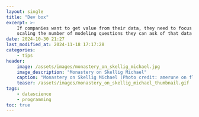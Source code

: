 ```yaml
---
layout: single
title: "Dev box"
excerpt: >-
    If companies want to get value from their data, they need to focus on accelerating human understanding of data,
    scaling the number of modeling questions they can ask of that data in a short amount of time, and assessing their implications.
date: 2024-10-30 21:27
last_modified_at: 2024-11-18 17:17:28
categories:
    - tips
header:
    image: /assets/images/monastery_on_skellig_michael.jpg
    image_description: "Monastery on Skellig Michael"
    caption: "Monastery on Skellig Michael (Photo credit: amerune on flickr)"
    teaser: /assets/images/monastery_on_skellig_michael_thumbnail.gif
tags:
    - datascience
    - programming
toc: true
---
```


<!-- TODO:

* Title: Get suggestions
* Excerpt: Summarize
* Tags: Get suggestions
* Header image: have it suggest real image, or prompt to use for midjourney

* Have it write outline of why people use dev boxes
* Have it write outline of why people use dev boxes for data science.
* outline, then have it organize and suggest
* save prompts in obsidian clippings
* link to disaster post.

Outline topics:

* Can have a regular dev box with standard power, and then spin up supersized machine as needed. Should have timeouts that shut down such machines when not in use for say an hour or more.
    * Can also spin up machines, one per project to parallelize the work.
* Sometimes the machine will restart and you will lose things outside of the /home/sagemaker directory.
  This forces me to practice having cattle not pets - I have a script to restore my environment.
  This could happen to your laptop. And how well could you recover?
    * How we could make this experience better - startup scripts, custom docker images
* Can leave my code running, sleep my laptop, and then wake up and check on progress.
* Heavy CPU usage does not limit my use of my laptop, as it's running on separate machine.
* You lose anything not stored in ~/SageMaker/. This includes dotfiles and ssh keys.
    * Keep a copy of the ssh keys (stored under ~/.ssh/) under ~/SageMaker/.ssh.
    * Keep a copy of your dotfiles in a branch in your git repo, and push to the remote server. More on this later.
* Use AWS S3 to store files you want to persist. The volume associated with ~/SageMaker/ has limited space. This will also improve the reproducibility of your notebooks, as otherwise team members won't be able to access files on your instance from theirs.
* Don't install new python packages except by updating a requirements.txt file under version control, and installing via this file.
  Don't install new python tools except by updating a dev-requirements.txt file under version control, and installing via this file.
  Then you can easily recreate your deleted environments by just re-installing via these files.




Best prompt for Chat success:
Take on the persona of [expert persona].   [verb] [format&length] [objective].  The output should include relevant [data].  The writing style is [tone of voice] targeted towards [audience]
Example:  Take on the persona of an helpful assistant who is an expert in writing blog posts that are accessable and informative for data scientists.

at any level who have limited experience with dev boxes.

.  Develop a 2 minute long resource guide with reference links appealing to what the most common reasons for nurse burnout are and where they can get help.  the output should include relevant resources for nurses to use to fight burnout and how leantaas helps with workload balancing.  the writing style is informative targeted towards other oncology nurses.





Here's a detailed outline covering the primary reasons people use development boxes ("dev boxes"):

1. Consistent Development Environments

    • Environment Parity: Dev boxes create a standardized environment that mirrors the production environment, reducing the risk of "it works on my machine" issues. This is especially valuable in team settings where each developer needs a consistent environment.
    • Environment Isolation: They allow for isolated, sandboxed environments to avoid conflicts with local installations or dependencies on a developer's personal machine.
    • Reproducibility: Dev boxes are often configured with specific versions of OS, libraries, and dependencies, making it easy to reproduce bugs and troubleshoot specific configurations without affecting other projects.

2. Increased Development Speed and Performance

    • High-Performance Resources: Many dev boxes offer access to high-performance CPUs, GPUs, and additional memory beyond what may be available on a developer's local machine. This is beneficial for resource-intensive tasks like training machine learning models or compiling large codebases.
    • Optimized I/O and Network Speed: Dev boxes can be provisioned close to data storage or other services in the cloud, reducing latency and improving access speeds for cloud-hosted resources.

3. Centralized and Scalable Development Infrastructure

    • Easier Scaling: Dev boxes in the cloud allow developers to scale up resources (e.g., add more memory, CPUs, or GPUs) on demand, depending on the project needs.
    • Centralized DevOps and Infrastructure Management: Centralized dev environments make it easy for DevOps teams to manage updates, patches, and configurations. They can quickly apply security patches and monitor for issues without requiring individual updates to each developer's local machine.
    • Unified Access to Shared Resources: When development requires access to shared resources (like a centralized database or high-performance cluster), dev boxes often provide a secure, streamlined way to access these resources.

4. Enhanced Security and Compliance

    • Secure Development Environment: Dev boxes can be configured with strict security protocols, data access restrictions, and encryption. Sensitive code or data can be stored and accessed securely within a managed environment, reducing the risk of exposure on a developer's personal device.
    • Compliance Management: Industries with regulatory requirements (like finance or healthcare) often require strict control over development environments. Dev boxes allow IT teams to enforce compliance controls, ensuring development environments meet necessary regulatory requirements.

5. Easy Setup, Maintenance, and Onboarding

    • Rapid Setup: Pre-configured dev boxes can be easily provisioned, allowing new developers to get started without manually installing or configuring tools. This reduces onboarding time and minimizes the chances of setup errors.
    • Automated Provisioning with Infrastructure as Code: Dev boxes are often provisioned using tools like Docker or Terraform, allowing for rapid and consistent setup of development environments.
    • Simplified Maintenance: Dev teams can easily revert or reset environments to default states, minimizing issues arising from misconfigurations or dependency conflicts.

6. Support for Remote and Collaborative Development

    • Remote Accessibility: Cloud-based dev boxes can be accessed from anywhere, making it easy for remote teams to work with high-powered resources without needing to carry high-performance hardware.
    • Collaboration-Ready: Some dev boxes support collaboration features, such as multiple users working in the same environment or sharing development sessions in real-time, which is helpful for debugging and pair programming.

7. Testing and Experimentation

    • Multiple Configurations for Testing: Dev boxes can be set up to mimic various production environments, enabling testing across different configurations. This is particularly valuable for applications that will be deployed across multiple platforms or with different dependency versions.
    • Low-Risk Experimentation: Dev boxes allow developers to experiment with new technologies, libraries, or configurations without affecting their main development environment, as they can be easily spun up or discarded.

8. Efficiency in CI/CD Integration

    • Dedicated CI/CD Resources: Dev boxes are often used to offload builds, testing, and deployments from local machines, freeing up local resources for actual development work.
    • Seamless Pipeline Integration: Since dev boxes are often part of cloud infrastructure, they integrate easily with CI/CD pipelines, automating testing, deployment, and error logging in one environment.

In summary: Dev boxes bring consistency, performance, scalability, security, and collaboration features that are crucial for modern software development, particularly in large, distributed teams and environments where security, performance, or regulatory compliance is required. Their role is especially critical as development continues to shift towards more flexible, scalable, and secure cloud environments.


Here's a detailed outline covering the key reasons why data scientists use development boxes (dev boxes):

1. Access to High-Performance Computing Resources

    • Scalable Compute Power: Many data science tasks (like training large machine learning models, processing massive datasets, or conducting parallel computations) require high computational power that is not always feasible on a local machine. Dev boxes can be provisioned with additional CPUs, GPUs, or TPUs to accelerate these tasks.
    • Enhanced Memory and Storage: Dev boxes can be configured with additional RAM and high-speed storage, allowing for handling of large datasets that may not fit into the memory of a typical local machine.
    • Efficient Data Processing: Many dev boxes are located close to cloud storage or data sources, enabling faster I/O and data transfer speeds, which can significantly reduce data loading and processing times.

2. Centralized and Consistent Development Environments

    • Environment Parity: Dev boxes allow data scientists to mirror production environments, ensuring that models or analyses developed in the dev box will work consistently when deployed. This minimizes the risk of environment-related bugs and makes collaboration smoother.
    • Pre-Configured Libraries and Tools: By pre-installing essential data science libraries (e.g., NumPy, pandas, TensorFlow, PyTorch) and tools (like Jupyter, VS Code), dev boxes provide a ready-to-use environment that speeds up development and reduces setup time.
    • Isolation of Dependencies: Dev boxes allow different projects to maintain their unique dependencies without conflicts, making it easy to manage multiple versions of libraries or frameworks across projects.

3. Efficient Data Access and Management

    • Direct Access to Data Sources: Dev boxes can be securely integrated with cloud storage solutions (e.g., AWS S3, Google Cloud Storage) and databases, providing quick and secure access to large datasets without needing to transfer them to a local machine.
    • Data Privacy and Security: Sensitive datasets, like those used in healthcare or finance, can be stored securely on dev boxes with strict access controls, minimizing data exposure risks compared to storing data on personal devices.

4. Collaboration and Teamwork

    • Shared Workspaces: In collaborative data science projects, dev boxes enable teams to work in shared environments, making it easier to align on code, dependencies, and tools. This is helpful for projects where reproducibility and shared results are essential.
    • Remote Accessibility: Dev boxes can be accessed remotely, enabling data scientists to work from any location with a consistent setup. This is particularly valuable for remote teams or data scientists working in different locations.
    • Real-Time Collaboration: Some dev boxes support collaborative tools, allowing multiple users to view, edit, or run code in real-time, which is helpful for pair programming, debugging, or peer reviews.

5. Experimentation and Model Training

    • Dedicated Environment for Experimentation: Dev boxes provide a sandboxed environment where data scientists can test new libraries, tools, or modeling approaches without affecting their main environment or risking dependency conflicts.
    • Parallel Experimentation: With access to scalable resources, data scientists can run multiple experiments in parallel, such as hyperparameter tuning or model selection, which can speed up the experimentation phase.
    • Tracking and Logging of Experiments: Dev boxes can be integrated with tools like MLflow or Weights & Biases, making it easier to track experiment metadata, configurations, and results across multiple iterations.

6. Improved Workflow with Data Science Tools and IDEs

    • Access to Jupyter and VS Code: Many dev boxes are pre-configured with Jupyter Notebook or JupyterLab, making it easy to conduct data analysis in an interactive and visual format. For more extensive code bases, IDEs like VS Code are often supported, providing a familiar development experience.
    • Integration with Data Science Pipelines: Dev boxes support the use of automated pipelines for data preprocessing, model training, and evaluation, streamlining the entire data science workflow.
    • Visualization and Reporting: With enhanced memory and processing, dev boxes enable faster generation of data visualizations and dashboards, often supported by tools like Plotly, Bokeh, or Dash.

7. Compliance, Security, and Governance

    • Controlled and Auditable Environment: For fields like healthcare, finance, or government, dev boxes provide centralized environments that comply with strict security regulations (e.g., GDPR, HIPAA), allowing organizations to monitor and control data access and usage.
    • Data Encryption and Access Controls: By hosting data on secure dev boxes, organizations can enforce role-based access and encryption standards, ensuring that only authorized users can access or process sensitive information.
    • Logging and Monitoring for Security: Dev boxes often support integration with monitoring tools, allowing organizations to track user activity, access patterns, and potential security threats within the environment.

8. Seamless Integration with MLOps and Deployment Pipelines

    • Model Lifecycle Management: Dev boxes can integrate with MLOps frameworks, facilitating the entire machine learning lifecycle, from data collection and preprocessing to model training, evaluation, and deployment.
    • Continuous Integration and Deployment (CI/CD): Dev boxes can serve as staging areas for CI/CD pipelines, enabling data scientists to test model deployment and automation workflows in environments that closely mirror production.
    • Monitoring and Scaling of Deployed Models: After deployment, dev boxes can be used to monitor model performance, identify drift, and trigger retraining as needed, ensuring models remain accurate and relevant.

9. Cost Efficiency and Flexibility

    • On-Demand Resource Provisioning: With cloud-based dev boxes, data scientists can request resources only when needed, reducing the cost associated with idle infrastructure.
    • Flexible Cost Management: Dev boxes allow organizations to adjust resources on the fly, giving the flexibility to scale up for compute-heavy tasks and scale down during idle times.
    • Pay-As-You-Go Model: For data science projects that vary in intensity, a pay-as-you-go pricing model for dev boxes can be more cost-effective than investing in expensive local infrastructure that may be underused.

In summary: Dev boxes provide data scientists with a centralized, scalable, and secure environment that simplifies access to computational resources, streamlines data access and experimentation, and supports collaboration and compliance. They are particularly valuable for handling large-scale data and complex machine learning workflows while reducing setup time and improving reproducibility across team members and environments.

Here's a summary of the main cons of using dev boxes in general, with some specific challenges for data science:

General Cons of Using Dev Boxes

    1.  Cost: Running high-performance dev boxes, especially in the cloud, can become expensive over time, particularly if resources are not managed efficiently.
    2.  Network Dependency: Dev boxes typically rely on stable internet connections, which can impact productivity if connectivity issues arise.
    3.  Setup and Maintenance Overhead: Initial configuration can be complex, and ongoing management requires DevOps support, particularly for maintaining software updates, security patches, and backups.
    4.  Security Risks: Cloud-based dev boxes carry inherent security risks, such as exposure to unauthorized access or potential breaches if not secured properly.
    5.  Learning Curve: For teams new to dev boxes or cloud environments, there can be a significant learning curve, as developers need to understand virtual environments, remote tools, and access protocols.

Data Science-Specific Cons of Using Dev Boxes

    1.  Data Transfer Latency and Cost: Large datasets can incur latency and additional costs when transferring between storage and dev boxes, especially when data is stored in different cloud regions.
    2.  Resource Allocation Limits: Scaling resources can be limited by organizational budgets or cloud provider restrictions, which can affect large-scale computations or complex model training needs.
    3.  Dependency on Cloud Providers: Data scientists relying on cloud-based dev boxes may experience vendor lock-in, which can complicate migrations to different platforms or on-premises solutions.
    4.  Environmental Replication Challenges: Reproducing exact environments between dev boxes and production can still be challenging, especially with complex dependencies in machine learning libraries and frameworks.
    5.  Potential for Underutilization: Data scientists may not always use the full capacity of a dev box, leading to wasted resources and higher costs if resource allocation isn't actively managed.


I've previously written down my thoughts on how to apply the DevOps principal of relying on "cattle" and not on "pets" to my laptops – that is, make sure your computer systems are easily rebuilt in case of a disaster, so you are not reliant on a fragile and irreplaceable setup. This is usually accomplished by representing via configuration files the state of a system, that is, what applications, documents, and system configuration are present.

Here are some thoughts on how to apply this principle to your SageMaker instance. Feel free to leave comments or suggestions, including your own thoughts, tips, and best practices.

Disaster scenarios
Here are three potential disasters to consider to put yourself in the right frame of mind:

Your SageMaker instance is rebooted

Your SageMaker instance is deleted

You are hit by a bus (!)

Scenario 1: How to survive a reboot
When your instance is rebooted, a few things happen, and here's how to survive them.

You lose anything not stored in ~/SageMaker/. This includes dotfiles and ssh keys.

Keep a copy of the ssh keys (stored under ~/.ssh/) under ~/SageMaker/.ssh.

Keep a copy of your dotfiles in a branch in your git repo, and push to the remote server. More on this later.

Use AWS S3 to store files you want to persist. The volume associated with ~/SageMaker/ has limited space. This will also improve the reproducibility of your notebooks, as otherwise team members won't be able to access files on your instance from theirs.

You lose your cron jobs.

Keep a copy of your crontab in a branch in your git repo. You can save your crontab using crontab -l > crontab.txt and reload it using crontab crontab.txt.

You lose your conda environments.

Don't install new python packages except by updating a requirements.txt file under version control, and installing via this file.

Don't install new python tools except by updating a dev-requirements.txt file under version control, and installing via this file.

Then you can easily recreate your deleted environments by just re-installing via these files.

Keep your python version up to date when you have the time, so that you won't be forced to use a later version when you don't have the time.

Test this system! Actually restart your machine when you have the time, so you won't be forced to find our your recovery system fails when you don't have the time to deal with it.

Scenario 2: How to survive a deletion
Much of what you'll lose in this situation is covered by scenario 1. However, now you also lose whatever's under ~/SageMaker. So:

Don't keep anything in ~/SageMaker you don't want to lose. Keep it in AWS S3 instead.

Make sure all your code is checked into source control. It's easy to forget that you have local changes that are not yet synced to the remote repository. I use the uncommitted tool to find these changes across my machine, or just in a certain directory.

Really do keep your dotfiles in a branch in your git repo and push to the remote server.

Scenario 3: How to survive being hit by a bus
Well actually, this section is more about how your colleagues will survive you being hit by a bus. Hopefully you'll be able to get the best medical treatment, rest plenty, and come back to us soon!

And this section only applies to instances that run prediction endpoints in "production", that is they send predictions to customers via emails, Tableau Dashboards, or our iQueue product.

Document your endpoints well, and provide good test coverage, so that a complete newbie can understand your code, run your code, and test that their modifications to your code don't break things.

Document your cron jobs well, and provide a test mode for the underlying scripts that does not affect production data or email tenants.

Send any email produced to your entire Data Science team and not just one individual. Note that you should notify your team of new emails they should expect to receive, so that they can setup suitable filters to handle this "bacon". Similarly, send slack notifications to a channel that all your Data Science team members have joined (and may mute until necessary). The purpose of this step is to ensure that any team member can step in and review an error or other issue, without being blocked because they didn't receive some key message.

Ideally, the requests to and responses from your endpoints should be tracked in a production or analytics table similar to the production table analyze_future_volume_job used for our future volume predictions. Again, this facilitates someone jumping in and rapidly reproducing the issue by sending the same payload to the endpoint.








-->
